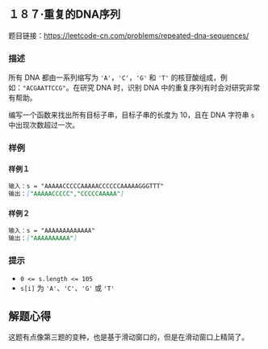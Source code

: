 ## １８７·重复的DNA序列

题目链接：https://leetcode-cn.com/problems/repeated-dna-sequences/

### 描述

所有 DNA 都由一系列缩写为 `'A'`，`'C'`，`'G'` 和 `'T'` 的核苷酸组成，例如：`"ACGAATTCCG"`。在研究 DNA 时，识别 DNA 中的重复序列有时会对研究非常有帮助。

编写一个函数来找出所有目标子串，目标子串的长度为 10，且在 DNA 字符串 `s` 中出现次数超过一次。

### 样例

#### 样例１

```markdown
输入：s = "AAAAACCCCCAAAAACCCCCCAAAAAGGGTTT"
输出：["AAAAACCCCC","CCCCCAAAAA"]
```

#### 样例２

```markdown
输入：s = "AAAAAAAAAAAAA"
输出：["AAAAAAAAAA"]
```

### 提示

- `0 <= s.length <= 105`
- `s[i]` 为 `'A'`、`'C'`、`'G'` 或 `'T'`


## 解题心得

这题有点像第三题的变种，也是基于滑动窗口的，但是在滑动窗口上精简了。